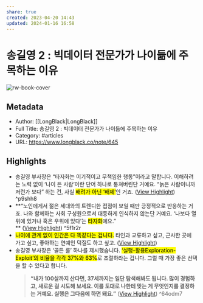 ```yaml
---
share: true
created: 2023-04-20 14:43
updated: 2024-01-16 16:58
---
```


# 송길영 2 : 빅데이터 전문가가 나이듦에 주목하는 이유

![rw-book-cover](https://longblack-contens.s3.ap-northeast-2.amazonaws.com/image/20230410/1681094864d551576dea48bc8766975d270337b45b.png)

## Metadata
- Author: [[LongBlack|LongBlack]]
- Full Title: 송길영 2 : 빅데이터 전문가가 나이듦에 주목하는 이유
- Category: #articles
- URL: https://www.longblack.co/note/645

## Highlights
- 송길영 부사장은 “타자화는 이기적이고 무책임한 행동”이라고 말합니다. 이해하려는 노력 없이 ‘나이 든 사람’이란 단어 하나로 퉁쳐버린단 거예요. “늙은 사람이니까 저런가 보다” 하는 건, 사실 <mark class="hltr-red">배려가 아닌 ‘배제’</mark>인 거죠. ([View Highlight](https://read.readwise.io/read/01gyegfd76jw9cf5pvaekdm2az)) ^p9shh8
- **“노인에게서 젊은 세대와의 트렌디한 접점이 보일 때만 긍정적으로 반응하는 거죠. 나와 함께하는 사회 구성원으로서 대등하게 인식하지 않는단 거예요. ‘나보다 열위에 있거나 혹은 우위에 있다’는 <mark class="hltr-red">타자화</mark>예요.”  
  ** ([View Highlight](https://read.readwise.io/read/01gyegg3d5wk4g1ayjrenrp9yj)) ^5f1r2r
- <mark class="hltr-red">나이에 관계 없이 인간은 다 똑같다는 겁니다.</mark> 타인과 교류하고 싶고, 근사한 곳에 가고 싶고, 좋아하는 연예인 덕질도 하고 싶고. ([View Highlight](https://read.readwise.io/read/01gyeggf1thqmx2szdt6d6kten))
- 송길영 부사장은 ‘골든 룰’ 하나를 제시했습니다. <mark class="hltr-red">‘실행-활용Exploration-Exploit’의 비율을 각각 37%와 63%</mark>로 조절하라는 겁니다. 그럴 때 가장 좋은 선택을 할 수 있다고 합니다.
  > **“내가 100살까지 산다면, 37세까지는 일단 탐색해봐도 됩니다. 많이 경험하고, 새로운 걸 시도해 보세요. 이를 토대로 나한테 맞는 게 무엇인지를 결정하는 거예요. 실행은 그다음에 하면 돼요.”** ([View Highlight](https://read.readwise.io/read/01gyegkdnwczpapj687e9a3j7p)) ^64odm7
